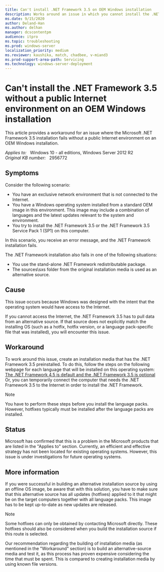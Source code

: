 ```yaml
---
title: Can't install .NET Framework 3.5 on OEM Windows installation
description: Works around an issue in which you cannot install the .NET Framework 3.5 on an OEM Windows installation. This issue occurs when you cannot access the public Internet.
ms.date: 9/15/2020
author: Deland-Han
ms.author: delhan
manager: dcscontentpm
audience: itpro
ms.topic: troubleshooting
ms.prod: windows-server
localization_priority: medium
ms.reviewer: kaushika, match, chadbee, v-miand3
ms.prod-support-area-path: Servicing
ms.technology: windows-server-deployment
---
```

# Can't install the .NET Framework 3.5 without a public Internet environment on an OEM Windows installation

This article provides a workaround for an issue where the Microsoft .NET Framework 3.5 installation fails without a public Internet environment on an OEM Windows installation.

_Applies to:_ &nbsp; Windows 10 - all editions, Windows Server 2012 R2  
_Original KB number:_ &nbsp; 2956772

## Symptoms

Consider the following scenario:

- You have an exclusive network environment that is not connected to the Internet.
- You have a Windows operating system installed from a standard OEM image in this environment. This image may include a combination of languages and the latest updates relevant to the system and environment.
- You try to install the .NET Framework 3.5 or the .NET Framework 3.5 Service Pack 1 (SP1) on this computer.

In this scenario, you receive an error message, and the .NET Framework installation fails.

The .NET Framework installation also fails in one of the following situations:
- You use the stand-alone .NET Framework redistributable package.
- The sources\sxs folder from the original installation media is used as an alternative source.

## Cause

This issue occurs because Windows was designed with the intent that the operating system would have access to the Internet. 

If you cannot access the Internet, the .NET Framework 3.5 has to pull data from an alternative source. If that source does not explicitly match the installing OS (such as a hotfix, hotfix version, or a language pack-specific file that was installed), you will encounter this issue.

## Workaround

To work around this issue, create an installation media that has the .NET Framework 3.5 preinstalled. To do this, follow the steps on the following webpage for each language that will be installed on this operating system:
 [The .NET Framework 4.5 is default and the .NET Framework 3.5 is optional](https://msdn.microsoft.com/library/windows/desktop/hh848079%28v=vs.85%29.aspx) 
Or, you can temporarily connect the computer that needs the .NET Framework 3.5 to the Internet in order to install the .NET Framework.

> [!NOTE]
> You have to perform these steps before you install the language packs. However, hotfixes typically must be installed after the language packs are installed.

## Status

Microsoft has confirmed that this is a problem in the Microsoft products that are listed in the "Applies to" section. Currently, an efficient and effective strategy has not been located for existing operating systems. However, this issue is under investigations for future operating systems.

## More information

If you were successful in building an alternative installation source by using an offline OS image, be aware that with this solution, you have to make sure that this alternative source has all updates (hotfixes) applied to it that might be on the target computers together with all language packs. This image has to be kept up-to-date as new updates are released. 

> [!NOTE]
> Some hotfixes can only be obtained by contacting Microsoft directly. These hotfixes should also be considered when you build the installation source if this route is selected. 

Our recommendation regarding the building of installation media (as mentioned in the "Workaround" section) is to build an alternative-source media and test it, as this process has proven expensive considering the time that must be spent. This is compared to creating installation media by using known file versions.
